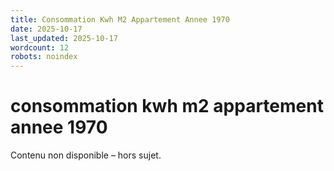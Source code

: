```yaml
---
title: Consommation Kwh M2 Appartement Annee 1970
date: 2025-10-17
last_updated: 2025-10-17
wordcount: 12
robots: noindex
---
```


# consommation kwh m2 appartement annee 1970

Contenu non disponible – hors sujet.